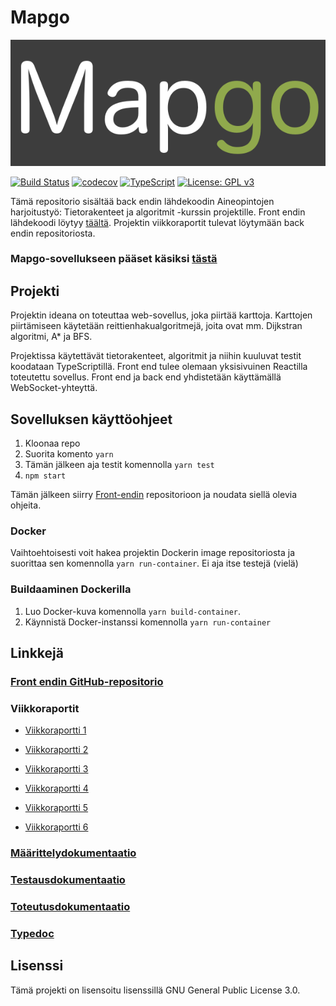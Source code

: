 # Mapgo

![Mapgo logo](doc/mapgo_logo.png)


[![Build Status](https://travis-ci.org/alehuo/mapgo-backend.svg?branch=master)](https://travis-ci.org/alehuo/mapgo-backend)
[![codecov](https://codecov.io/gh/alehuo/mapgo-backend/branch/master/graph/badge.svg)](https://codecov.io/gh/alehuo/mapgo-backend)
[![TypeScript](https://badges.frapsoft.com/typescript/code/typescript.svg?v=101)](https://github.com/ellerbrock/typescript-badges/)
[![License: GPL v3](https://img.shields.io/badge/License-GPL%20v3-blue.svg)](https://www.gnu.org/licenses/gpl-3.0)

Tämä repositorio sisältää back endin lähdekoodin Aineopintojen harjoitustyö: Tietorakenteet ja algoritmit -kurssin projektille. Front endin lähdekoodi löytyy [täältä](https://github.com/alehuo/mapgo-frontend). 
Projektin viikkoraportit tulevat löytymään back endin repositoriosta.

### Mapgo-sovellukseen pääset käsiksi [tästä](http://mapgo-front.herokuapp.com/)

## Projekti

Projektin ideana on toteuttaa web-sovellus, joka piirtää karttoja. Karttojen piirtämiseen käytetään reittienhakualgoritmejä, joita ovat mm. Dijkstran algoritmi, A* ja BFS.

Projektissa käytettävät tietorakenteet, algoritmit ja niihin kuuluvat testit koodataan TypeScriptillä. Front end tulee olemaan yksisivuinen Reactilla toteutettu sovellus. Front end ja back end yhdistetään käyttämällä WebSocket-yhteyttä.

## Sovelluksen käyttöohjeet

1. Kloonaa repo
2. Suorita komento ```yarn```
3. Tämän jälkeen aja testit komennolla ```yarn test```
4. ```npm start```

Tämän jälkeen siirry [Front-endin](https://github.com/alehuo/mapgo-frontend) repositorioon ja noudata siellä olevia ohjeita.

### Docker

Vaihtoehtoisesti voit hakea projektin Dockerin image repositoriosta ja suorittaa sen komennolla ```yarn run-container```. Ei aja itse testejä (vielä)

### Buildaaminen Dockerilla

1. Luo Docker-kuva komennolla ```yarn build-container```.
2. Käynnistä Docker-instanssi komennolla ```yarn run-container```

## Linkkejä

### [Front endin GitHub-repositorio](https://github.com/alehuo/mapgo-frontend)

### Viikkoraportit

- [Viikkoraportti 1](https://github.com/alehuo/mapgo-backend/blob/master/doc/Viikkoraportti1.md)

- [Viikkoraportti 2](https://github.com/alehuo/mapgo-backend/blob/master/doc/Viikkoraportti2.md)

- [Viikkoraportti 3](https://github.com/alehuo/mapgo-backend/blob/master/doc/Viikkoraportti3.md)

- [Viikkoraportti 4](https://github.com/alehuo/mapgo-backend/blob/master/doc/Viikkoraportti4.md)

- [Viikkoraportti 5](https://github.com/alehuo/mapgo-backend/blob/master/doc/Viikkoraportti5.md)

- [Viikkoraportti 6](https://github.com/alehuo/mapgo-backend/blob/master/doc/Viikkoraportti6.md)

### [Määrittelydokumentaatio](https://github.com/alehuo/mapgo-backend/blob/master/doc/määrittelydokumentaatio.md)

### [Testausdokumentaatio](https://github.com/alehuo/mapgo-backend/blob/master/doc/testausdokumentaatio.md)

### [Toteutusdokumentaatio](https://github.com/alehuo/mapgo-backend/blob/master/doc/toteutusdokumentaatio.md)

### [Typedoc](http://htmlpreview.github.io/?https://github.com/alehuo/mapgo-backend/blob/master/doc/typedoc/index.html)

## Lisenssi

Tämä projekti on lisensoitu lisenssillä GNU General Public License 3.0.